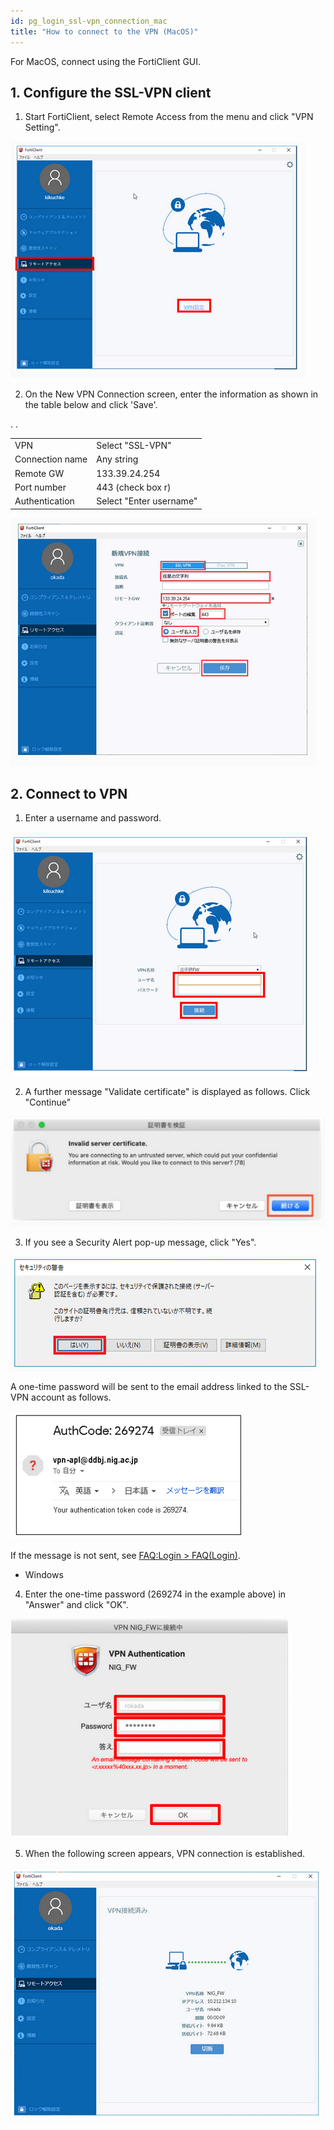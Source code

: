 ```yaml
---
id: pg_login_ssl-vpn_connection_mac
title: "How to connect to the VPN (MacOS)"
---
```



For MacOS, connect using the FortiClient GUI.


## 1. Configure the SSL-VPN client

1. Start FortiClient, select Remote Access from the menu and click "VPN Setting".


![figure](VPNwin_11.png)

2. On the New VPN Connection screen, enter the information as shown in the table below and click 'Save'.

<table>
<tr>
	<td>VPN</td><td> Select "SSL-VPN"</td>
</tr>
<tr>
	<td>Connection name</td><td>Any string</td>.
</tr>
<tr>
	<td>Remote GW</td><td>133.39.24.254</td>
</tr>
<tr>
	<td>Port number</td><td>443 (check box r)</td>
</tr>
<tr>
	<td>Authentication</td><td>Select "Enter username"</td>.
</tr>
</table>

![figure](sslvpn-win-443.png)


## 2. Connect to VPN

1. Enter a username and password.

![figure](VPNwin_13.png) 

2. A further message "Validate certificate" is displayed as follows. Click "Continue"

![figure](VPN_Mac_install_17.png)


3. If you see a Security Alert pop-up message, click "Yes". 

![figure](VPNwin_14.png)

A one-time password will be sent to the email address linked to the SSL-VPN account as follows.

![figure](VPNwin_15.png)

If the message is not sent, see [FAQ:Login > FAQ(Login)](/faq/faq_login_personal/#🆀-what-to-do-if-you-cannot-log-in-to-the-nig-supercomputer-via-ssh).

- Windows

4. Enter the one-time password (269274 in the example above) in "Answer" and click "OK".

![figure](VPN_Mac_install_19.png)


5. When the following screen appears, VPN connection is established.

![figure](VPNwin_17.png)
